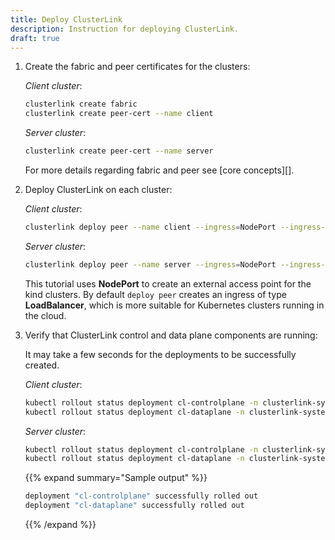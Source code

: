```yaml
---
title: Deploy ClusterLink
description: Instruction for deploying ClusterLink.
draft: true
---
```


1. Create the fabric and peer certificates for the clusters:

    *Client cluster*:

    ```sh
    clusterlink create fabric
    clusterlink create peer-cert --name client
    ```

    *Server cluster*:

    ```sh
    clusterlink create peer-cert --name server
    ```

    For more details regarding fabric and peer see [core concepts][].

1. Deploy ClusterLink on each cluster:

    *Client cluster*:

    ```sh
    clusterlink deploy peer --name client --ingress=NodePort --ingress-port=30443
    ```

    *Server cluster*:

    ```sh
    clusterlink deploy peer --name server --ingress=NodePort --ingress-port=30443
    ```

   This tutorial uses **NodePort** to create an external access point for the kind clusters.
    By default `deploy peer` creates an ingress of type **LoadBalancer**,
    which is more suitable for Kubernetes clusters running in the cloud.

2. Verify that ClusterLink control and data plane components are running:

   It may take a few seconds for the deployments to be successfully created.

   *Client cluster*:

   ```sh
   kubectl rollout status deployment cl-controlplane -n clusterlink-system
   kubectl rollout status deployment cl-dataplane -n clusterlink-system
   ```

   *Server cluster*:

   ```sh
   kubectl rollout status deployment cl-controlplane -n clusterlink-system
   kubectl rollout status deployment cl-dataplane -n clusterlink-system
   ```

    {{% expand summary="Sample output" %}}

    ```sh
    deployment "cl-controlplane" successfully rolled out
    deployment "cl-dataplane" successfully rolled out
    ```

    {{% /expand %}}
